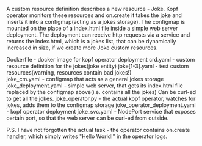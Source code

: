 A custom resource definition describes a new resource - Joke.
Kopf operator monitors these resources and on.create it takes the joke and inserts it into a configmap(acting as a jokes storage).
The configmap is mounted on the place of a index.html file inside a simple web server deployment. 
The deployment can receive http requests via a service and returns the index.html, which is a jokes list, 
that can be dynamically increased in size, if we create more Joke custom resources.

Dockerfile           - docker image for kopf operator deployment 
crd.yaml             - custom resource definition for the jokes(joke entity)
joke[1-3].yaml       - test custom resources(warning, resources contain bad jokes!)  
joke_cm.yaml         - configmap that acts as a general jokes storage 
joke_deployment.yaml - simple web server, that gets its index.html file 
	replaced by the configmap above(i.e. contains all the jokes)
	Can be curl-ed to get all the jokes.
joke_operator.py     - the actual kopf operator, watches for jokes, adds them to the configmap storage 
joke_operator_deployment.yaml - kopf operator deployment
joke_svc.yaml - NodePort service that exposes certain port, so that the web server can be curl-ed from outside.

P.S. I have not forgotten the actual task - the operator contains on.create handler, which simply writes "Hello World!" in the operator logs.
